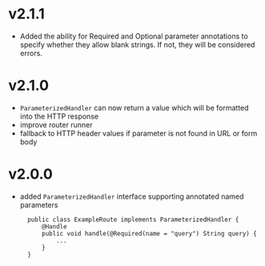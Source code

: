 # v2.1.1

* Added the ability for Required and Optional parameter annotations to specify whether they allow blank strings. If not, they will be considered errors.

# v2.1.0

* `ParameterizedHandler` can now return a value which will be formatted into the HTTP response
* improve router runner
* fallback to HTTP header values if parameter is not found in URL or form body

# v2.0.0

* added `ParameterizedHandler` interface supporting annotated named parameters

        public class ExampleRoute implements ParameterizedHandler {
            @Handle
            public void handle(@Required(name = "query") String query) {
                ...
            }
        }
